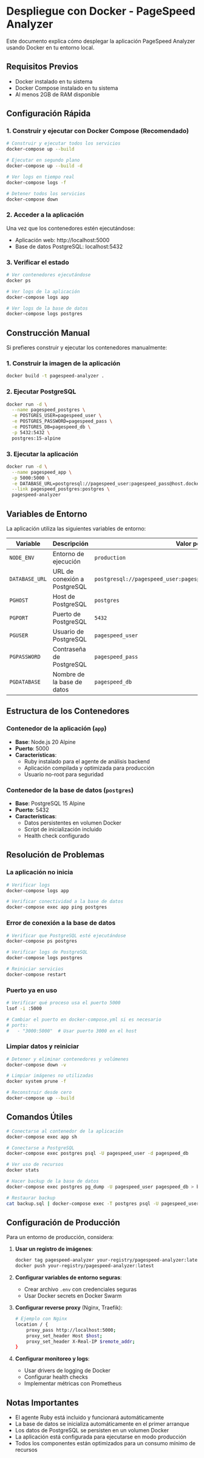 # Despliegue con Docker - PageSpeed Analyzer

Este documento explica cómo desplegar la aplicación PageSpeed Analyzer usando Docker en tu entorno local.

## Requisitos Previos

- Docker instalado en tu sistema
- Docker Compose instalado en tu sistema
- Al menos 2GB de RAM disponible

## Configuración Rápida

### 1. Construir y ejecutar con Docker Compose (Recomendado)

```bash
# Construir y ejecutar todos los servicios
docker-compose up --build

# Ejecutar en segundo plano
docker-compose up --build -d

# Ver logs en tiempo real
docker-compose logs -f

# Detener todos los servicios
docker-compose down
```

### 2. Acceder a la aplicación

Una vez que los contenedores estén ejecutándose:
- Aplicación web: http://localhost:5000
- Base de datos PostgreSQL: localhost:5432

### 3. Verificar el estado

```bash
# Ver contenedores ejecutándose
docker ps

# Ver logs de la aplicación
docker-compose logs app

# Ver logs de la base de datos
docker-compose logs postgres
```

## Construcción Manual

Si prefieres construir y ejecutar los contenedores manualmente:

### 1. Construir la imagen de la aplicación

```bash
docker build -t pagespeed-analyzer .
```

### 2. Ejecutar PostgreSQL

```bash
docker run -d \
  --name pagespeed_postgres \
  -e POSTGRES_USER=pagespeed_user \
  -e POSTGRES_PASSWORD=pagespeed_pass \
  -e POSTGRES_DB=pagespeed_db \
  -p 5432:5432 \
  postgres:15-alpine
```

### 3. Ejecutar la aplicación

```bash
docker run -d \
  --name pagespeed_app \
  -p 5000:5000 \
  -e DATABASE_URL=postgresql://pagespeed_user:pagespeed_pass@host.docker.internal:5432/pagespeed_db \
  --link pagespeed_postgres:postgres \
  pagespeed-analyzer
```

## Variables de Entorno

La aplicación utiliza las siguientes variables de entorno:

| Variable | Descripción | Valor por defecto |
|----------|-------------|-------------------|
| `NODE_ENV` | Entorno de ejecución | `production` |
| `DATABASE_URL` | URL de conexión a PostgreSQL | `postgresql://pagespeed_user:pagespeed_pass@postgres:5432/pagespeed_db` |
| `PGHOST` | Host de PostgreSQL | `postgres` |
| `PGPORT` | Puerto de PostgreSQL | `5432` |
| `PGUSER` | Usuario de PostgreSQL | `pagespeed_user` |
| `PGPASSWORD` | Contraseña de PostgreSQL | `pagespeed_pass` |
| `PGDATABASE` | Nombre de la base de datos | `pagespeed_db` |

## Estructura de los Contenedores

### Contenedor de la aplicación (`app`)
- **Base**: Node.js 20 Alpine
- **Puerto**: 5000
- **Características**:
  - Ruby instalado para el agente de análisis backend
  - Aplicación compilada y optimizada para producción
  - Usuario no-root para seguridad

### Contenedor de la base de datos (`postgres`)
- **Base**: PostgreSQL 15 Alpine
- **Puerto**: 5432
- **Características**:
  - Datos persistentes en volumen Docker
  - Script de inicialización incluido
  - Health check configurado

## Resolución de Problemas

### La aplicación no inicia
```bash
# Verificar logs
docker-compose logs app

# Verificar conectividad a la base de datos
docker-compose exec app ping postgres
```

### Error de conexión a la base de datos
```bash
# Verificar que PostgreSQL esté ejecutándose
docker-compose ps postgres

# Verificar logs de PostgreSQL
docker-compose logs postgres

# Reiniciar servicios
docker-compose restart
```

### Puerto ya en uso
```bash
# Verificar qué proceso usa el puerto 5000
lsof -i :5000

# Cambiar el puerto en docker-compose.yml si es necesario
# ports:
#   - "3000:5000"  # Usar puerto 3000 en el host
```

### Limpiar datos y reiniciar
```bash
# Detener y eliminar contenedores y volúmenes
docker-compose down -v

# Limpiar imágenes no utilizadas
docker system prune -f

# Reconstruir desde cero
docker-compose up --build
```

## Comandos Útiles

```bash
# Conectarse al contenedor de la aplicación
docker-compose exec app sh

# Conectarse a PostgreSQL
docker-compose exec postgres psql -U pagespeed_user -d pagespeed_db

# Ver uso de recursos
docker stats

# Hacer backup de la base de datos
docker-compose exec postgres pg_dump -U pagespeed_user pagespeed_db > backup.sql

# Restaurar backup
cat backup.sql | docker-compose exec -T postgres psql -U pagespeed_user -d pagespeed_db
```

## Configuración de Producción

Para un entorno de producción, considera:

1. **Usar un registro de imágenes**:
   ```bash
   docker tag pagespeed-analyzer your-registry/pagespeed-analyzer:latest
   docker push your-registry/pagespeed-analyzer:latest
   ```

2. **Configurar variables de entorno seguras**:
   - Crear archivo `.env` con credenciales seguras
   - Usar Docker secrets en Docker Swarm

3. **Configurar reverse proxy** (Nginx, Traefik):
   ```bash
   # Ejemplo con Nginx
   location / {
       proxy_pass http://localhost:5000;
       proxy_set_header Host $host;
       proxy_set_header X-Real-IP $remote_addr;
   }
   ```

4. **Configurar monitoreo y logs**:
   - Usar drivers de logging de Docker
   - Configurar health checks
   - Implementar métricas con Prometheus

## Notas Importantes

- El agente Ruby está incluido y funcionará automáticamente
- La base de datos se inicializa automáticamente en el primer arranque
- Los datos de PostgreSQL se persisten en un volumen Docker
- La aplicación está configurada para ejecutarse en modo producción
- Todos los componentes están optimizados para un consumo mínimo de recursos